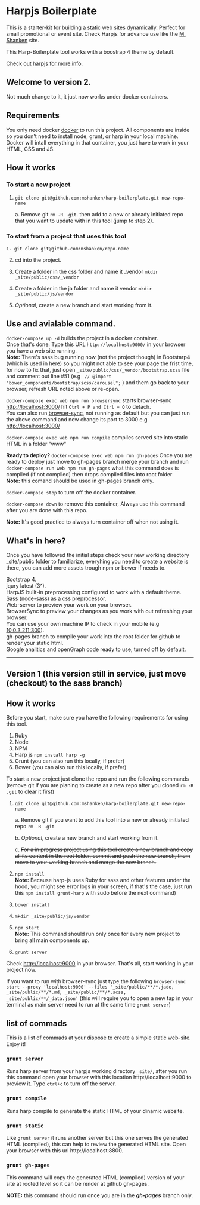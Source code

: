 # Harpjs Boilerplate

This is a starter-kit for building a static web sites dynamically. Perfect for small promotional or event site.
Check Harpjs for advance use like the [M. Shanken](https://github.com/mshanken/mshanken) site.

This Harp-Boilerplate tool works with a boostrap 4 theme by default.

Check out [harpjs for more info](http://harpjs.com/docs/).

## Welcome to version 2.

Not much change to it, it just now works under docker containers.

## Requirements

You only need docker [docker](https://www.docker.com/) to run this project. All components are inside so you don't need to install node, grunt, or harp in your local machine. Docker will intall everything in that container, you just have to work in your HTML, CSS and JS.

## How it works

### To start a new project

1. ```git clone git@github.com:mshanken/harp-boilerplate.git new-repo-name```
    
    a. Remove git ```rm -R .git```. then add to a new or already initiated repo that you want to update with in this tool (jump to step 2).

### To start from a project that uses this tool

    1. git clone git@github.com:mshanken/repo-name

2. cd into the project.

3. Create a folder in the css folder and name it _vendor ```mkdir _site/public/css/_vendor```

4. Create a folder in the ja folder and name it vendor ```mkdir _site/public/js/vendor```

5. _Optional_, create a new branch and start working from it.

## Use and avialable command.

```docker-compose up -d``` builds the project in a docker container.<br>
Once that's done. Type this URL ```http://localhost:9000/``` in your browser you have a web site running.<br>
**Note:** There's sass bug running now (not the project though) in Bootstarp4 (which is used in here) so you might not able to see your page the frist time, for now to fix that, just open ```_site/public/css/_vendor/bootstrap.scss``` file and comment out line #51 (e.g ``` // @import "bower_components/bootstrap/scss/carousel";``` ) and them go back to your browser, refresh URL noted above or re-open.

```docker-compose exec web npm run browsersync``` starts browser-sync [http://localhost:3000/](http://localhost:3000/) hit ```Ctrl + P and Ctrl + Q``` to detach.<br>
You can also run [browser-sync](https://www.browsersync.io/), not running as default but you can just run the above command and now change its port to 3000 e.g [http://localhost:3000/](http://localhost:3000/)

```docker-compose exec web npm run compile``` compiles served site into static HTML in a folder "www"

**Ready to deploy?** 
```docker-compose exec web npm run gh-pages``` Once you are ready to deploy just move to gh-pages branch merge your branch and run ```docker-compose run web npm run gh-pages``` what this command does is compiled (if not compiled) then drops compiled files into root folder<br>
**Note:** this comand should be used in gh-pages branch only.

```docker-compose stop``` to turn off the docker container.

```docker-compose down``` to remove this container, Always use this command after you are done with this repo.

**Note:** It's good practice to always turn container off when not using it.


## What's in here?
Once you have followed the initial steps check your new working directory _site/public folder to familiarize, everyhing you need to create a website is there, you can add more assets trough npm or bower if needs to.

Bootstrap 4.<br>
jqury latest (3^).<br>
HarpJS built-in preprocessing configured to work with a default theme.<br>
Sass (node-sass) as a css preprocessor.<br>
Web-server to preview your work on your browser.<br>
BrowserSync to preview your changes as you work with out refreshing your browser.<br>
You can use your own machine IP to check in your mobile (e.g [10.0.3.211:300](http://10.0.3.211:3000/)).<br>
gh-pages branch to compile your work into the root folder for github to render your static html.<br>
Google analitics and openGraph code ready to use, turned off by default.

---

## Version 1 (this version still in service, just move (checkout) to the sass branch)

## How it works
Before you start, make sure you have the following requirements for using this tool.

1. Ruby
2. Node
3. NPM
4. Harp js ```npm install harp -g```
5. Grunt (you can also run this locally, if prefer)
6. Bower  (you can also run this locally, if prefer)

To start a new project just clone the repo and run the following commands (remove git if you are planing to create as a new repo after you cloned ```rm -R .git``` to clear it first)

1. ```git clone git@github.com:mshanken/harp-boilerplate.git new-repo-name```

	a. Remove git if you want to add this tool into a new or already initiated repo ```rm -R .git```

	b. _Optional_, create a new branch and start working from it.
	
	c. <del>For a in progress project using this tool create a new branch and copy all its content in the root folder, commit and push the new branch, them move to your working branch and merge the new branch.</del>

2. ```npm install```<br>
**Note:** Because harp-js uses Ruby for sass and other features under the hood, you might see error logs in your screen, if that's the case, just run this ```npm install grunt-harp``` with sudo before the next command)
3. ```bower install```
4. ```mkdir _site/public/js/vendor```
5. ```npm start```<br>
**Note:** This command should run only once for every new project to bring all main components up.
6. ```grunt server```

Check [http://localhost:9000](http://localhost:9000) in your browser. That's all, start working in your project now.

If you want to run with browser-sync just type the following ```browser-sync start --proxy 'localhost:9000' --files '_site/public/**/*.jade, _site/public/**/*.md, _site/public/**/*.scss, _site/public/**/_data.json'``` (this will require you to open a new tap in your terminal as main server need to run at the same time ```grunt server```)

## list of commads
This is a list of commads at your dispose to create a simple static web-site. Enjoy it!

### ```grunt server```
Runs harp server from your harpjs working directory ```_site/```, after you run this command open your browser with this location http://localhost:9000 to preview it. Type ```ctrl+c``` to turn off the server.

### ```grunt compile```
Runs harp compile to generate the static HTML of your dinamic website.

### ```grunt static```
Like ```grunt server``` it runs another server but this one serves the generated HTML (compiled), this can help to review the generated HTML site. Open your browser with this url http://localhost:8800.

### ```grunt gh-pages```
This command will copy the generated HTML (compiled) version of your site at rooted level so it can be render at github gh-pages.

**NOTE:** this command should run once you are in the **_gh-pages_** branch only.


